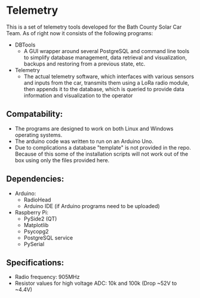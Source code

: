 # Telemetry

This is a set of telemetry tools developed for the Bath County Solar Car Team. As of right now it consists of the
following programs:
 
   - DBTools
       - A GUI wrapper around several PostgreSQL and command line tools to simplify database management, data retrieval and visualization, backups and restoring from a previous state, etc.
   - Telemetry
       - The actual telemetry software, which interfaces with various sensors and inputs from the car, transmits them using a LoRa radio module, then appends it to the database, which is queried to provide data information and visualization to the operator
       
       
Compatability:
   - 
   - The programs are designed to work on both Linux and Windows operating systems.
   - The arduino code was written to run on an Arduino Uno.
   - Due to complications a database "template" is not provided in the repo. Because of this some of the installation scripts will not work out of the box using only the files provided here.

Dependencies:
   -
   - Arduino:
       - RadioHead
       - Arduino IDE (if Arduino programs need to be uploaded)
   - Raspberry Pi:
       - PySide2 (QT)
       - Matplotlib
       - Psycopg2
       - PostgreSQL service
       - PySerial
           
Specifications:
   - 
   - Radio frequency: 905MHz
   - Resistor values for high voltage ADC: 10k and 100k (Drop ~52V to ~4.4V)
